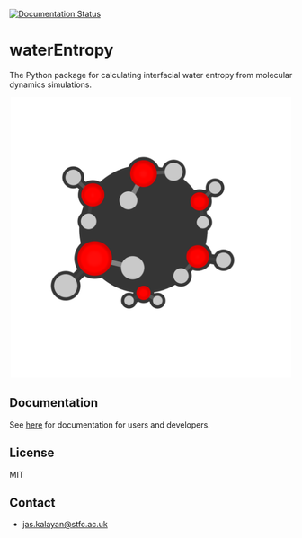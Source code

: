 [![Documentation Status](https://readthedocs.org/projects/waterentropy/badge/?version=latest)](https://waterentropy.readthedocs.io/en/latest/?badge=latest)

# waterEntropy
The Python package for calculating interfacial water entropy from molecular dynamics simulations.

<p align="center">
<img src="docs/source/images/waterentropy_logo_grey.png" width="500px" />
</p>

## Documentation

See [here](https://waterentropy.readthedocs.io/en/latest/) for documentation for users and developers.

## License

MIT

## Contact

- jas.kalayan@stfc.ac.uk
